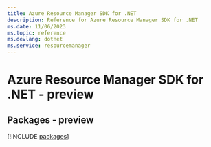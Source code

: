 ```yaml
---
title: Azure Resource Manager SDK for .NET
description: Reference for Azure Resource Manager SDK for .NET
ms.date: 11/06/2023
ms.topic: reference
ms.devlang: dotnet
ms.service: resourcemanager
---
```

# Azure Resource Manager SDK for .NET - preview
## Packages - preview
[!INCLUDE [packages](resource-manager-index.md)]